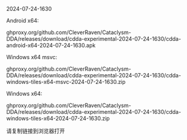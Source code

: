 2024-07-24-1630

Android x64:

ghproxy.org/github.com/CleverRaven/Cataclysm-DDA/releases/download/cdda-experimental-2024-07-24-1630/cdda-android-x64-2024-07-24-1630.apk

Windows x64 msvc:

ghproxy.org/github.com/CleverRaven/Cataclysm-DDA/releases/download/cdda-experimental-2024-07-24-1630/cdda-windows-tiles-x64-msvc-2024-07-24-1630.zip

Windows x64:

ghproxy.org/github.com/CleverRaven/Cataclysm-DDA/releases/download/cdda-experimental-2024-07-24-1630/cdda-windows-tiles-x64-2024-07-24-1630.zip

请复制链接到浏览器打开

